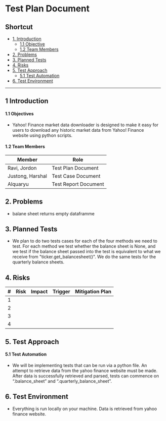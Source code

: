 # Test Plan Document

## Shortcut
* [1. Introduction](#intro)
  - [1.1 Objective](#s1)
  - [1.2 Team Members](#s2)
* [2. Problems](#problems)
* [3. Planned Tests](#plannedTests)
* [4. Risks](#risks)
* [5. Test Approach](#testApproach)
  - [5.1 Test Automation](#s5)
* [6. Test Environment](#testEnvironment)

***

<a id="intro"><h2>1 Introduction</h2></a>
<a id="s1"><h4>1.1 Objectives</h4></a>
- Yahoo! Finance market data downloader is designed to make it easy for users to download any historic market data from Yahoo! Finance website using python scripts.

<a id="s2"><h4>1.2 Team Members</h4></a>

| Member  | Role |
|---|---|
|  Ravi, Jordon |  Test Plan Document |
| Justong, Harshal  |  Test Case Document |
|  Alquaryu |  Test Report Document |


<a id="problems"><h2>2. Problems</h2></a>
- balane sheet returns empty dataframme

<a id="plannedTests"><h2>3. Planned Tests</h2></a>
- We plan to do two tests cases for each of the four methods we need to test. For each method we test whether the balance sheet is None, 
and we test if the balance sheet passed into the test is equivalent to what we receive from "ticker.get_balancesheet()". 
We do the same tests for the quarterly balance sheets.

<a id="risks"><h2>4. Risks</h2></a>

| #  | Risk | Impact | Trigger | Mitigation Plan |
|---|---|---|---|---|
| 1 |  |  |  | |  |  |
| 2 |  |  |  | |  |  |
| 3 |  |  |  | |  |  |
| 4 |  |  |  | |  |  |

<a id="testApproach"><h2>5. Test Approach</h2></a>
<a id="s5"><h4>5.1 Test Automation</h4></a>
- We will be implementing tests that can be run via a python file. An attempt to retrieve data from the yahoo finance website must be made.
After data is successfully retrieved and parsed, tests can commence on “.balance_sheet” and “.quarterly_balance_sheet”.

<a id="testEnvironment"><h2>6. Test Environment</h2></a>
- Everything is run locally on your machine. Data is retrieved from yahoo finance website.
























